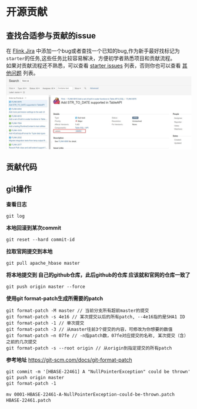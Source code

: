 # 开源贡献
## 查找合适参与贡献的issue
在 [Flink Jira](https://issues.apache.org/jira/projects/FLINK/issues) 中添加一个bug或者查找一个已知的bug,作为新手最好找标记为`starter`的任务,这些任务比较容易解决，方便初学者熟悉项目和贡献流程。  
如果对贡献流程还不熟悉，可以查看 [starter issues](https://issues.apache.org/jira/issues/?jql=project%20%3D%20FLINK%20AND%20resolution%20%3D%20Unresolved%20AND%20labels%20%3D%20starter%20ORDER%20BY%20priority%20DESC) 列表，否则你也可以查看 [其他问题](https://issues.apache.org/jira/issues/?jql=project%20%3D%20FLINK%20AND%20resolution%20%3D%20Unresolved%20ORDER%20BY%20priority%20DESC) 列表。  
![starter](/pictures/apache/starter.jpg)
## 贡献代码


## git操作
**查看日志**
```shell
git log
```
**本地回滚到某次commit**
```shell
git reset --hard commit-id
```
**拉取官网提交到本地**
```shell
git pull apache_hbase master
```
**将本地提交到 自己的github仓库，此后github的仓库  应该就和官网的仓库一致了**
```shell
git push origin master --force
```
**使用git format-patch生成所需要的patch**
```shell
git format-patch -M master // 当前分支所有超前master的提交
git format-patch -s 4e16 // 某次提交以后的所有patch, --4e16指的是SHA1 ID
git format-patch -1 // 单次提交
git format-patch -3 // 从master往前3个提交的内容，可修改为你想要的数值
git format-patch –n 07fe // -n指patch数，07fe对应提交的名称, 某次提交（含）之前的几次提交
git format-patch -s --root origin // 从origin到指定提交的所有patch
```
**参考地址**
https://git-scm.com/docs/git-format-patch
```shell
git commit -m '[HBASE-22461] A "NullPointerException" could be thrown'
git push origin master
git format-patch -1
```
```shell
mv 0001-HBASE-22461-A-NullPointerException-could-be-thrown.patch HBASE-22461.patch
```
